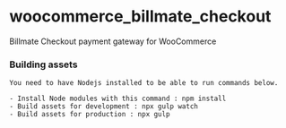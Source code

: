 # woocommerce_billmate_checkout
Billmate Checkout payment gateway for WooCommerce

### Building assets
    You need to have Nodejs installed to be able to run commands below.

    - Install Node modules with this command : npm install
    - Build assets for development : npx gulp watch
    - Build assets for production : npx gulp
